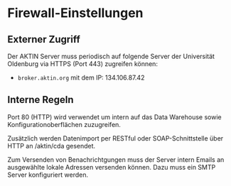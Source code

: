 ﻿Firewall-Einstellungen
======================

Externer Zugriff
----------------

Der AKTIN Server muss periodisch auf folgende Server
der Universität Oldenburg via HTTPS (Port 443) zugreifen können:

* `broker.aktin.org` mit dem IP: 134.106.87.42

Interne Regeln
--------------

Port 80 (HTTP) wird verwendet um intern auf das Data
Warehouse sowie Konfigurationoberflächen zuzugreifen.

Zusätzlich werden Datenimport per RESTful oder SOAP-Schnittstelle über HTTP
an /aktin/cda gesendet.

Zum Versenden von Benachrichtgungen muss der Server intern Emails an ausgewählte lokale Adressen versenden können. Dazu muss ein SMTP Server konfiguriert werden.
